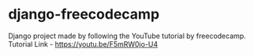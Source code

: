 # django-freecodecamp
Django project made by following the YouTube tutorial by freecodecamp. Tutorial Link - https://youtu.be/F5mRW0jo-U4
